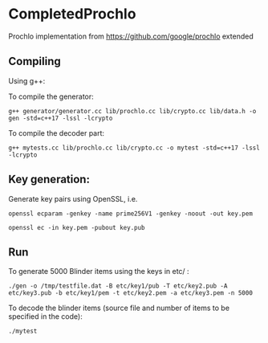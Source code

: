 # CompletedProchlo

Prochlo implementation from https://github.com/google/prochlo extended

## Compiling

Using g++:

To compile the generator:

`g++ generator/generator.cc lib/prochlo.cc lib/crypto.cc lib/data.h -o gen -std=c++17 -lssl -lcrypto`

To compile the decoder part:

`g++ mytests.cc lib/prochlo.cc lib/crypto.cc -o mytest -std=c++17 -lssl -lcrypto`

## Key generation:
Generate key pairs using OpenSSL, i.e. 

`openssl ecparam -genkey -name prime256V1 -genkey -noout -out key.pem`

`openssl ec -in key.pem -pubout key.pub`

## Run

To generate 5000 Blinder items using the keys in etc/ :

`./gen -o /tmp/testfile.dat -B etc/key1/pub -T etc/key2.pub -A etc/key3.pub -b etc/key1/pem -t etc/key2.pem -a etc/key3.pem -n 5000`

To decode the blinder items (source file and number of items to be specified in the code):

`./mytest`
